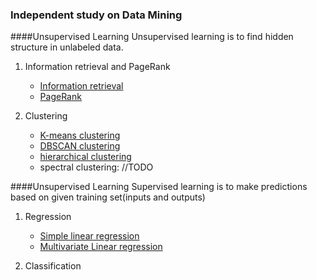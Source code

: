 ### Independent study on Data Mining

####Unsupervised Learning
Unsupervised learning is to find hidden structure in unlabeled data.

1. Information retrieval and PageRank
	* [Information retrieval](IR.md)
	* [PageRank](PageRank.md)

2. Clustering 
	* [K-means clustering](K-means.md)
	* [DBSCAN clustering](DBSCAN.md)
	* [hierarchical clustering](Hierarchical.md)
	* spectral clustering: //TODO

####Unsupervised Learning
Supervised learning is to make predictions based on given training set(inputs and outputs)

1. Regression
	* [Simple linear regression](SimpleLinear.md)
	* [Multivariate Linear regression](MultiVarRegression.md)

2. Classification
